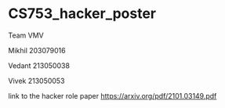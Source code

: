 # CS753_hacker_poster
Team VMV

Mikhil 203079016 

Vedant 213050038

Vivek 213050053

link to the hacker role paper  https://arxiv.org/pdf/2101.03149.pdf
